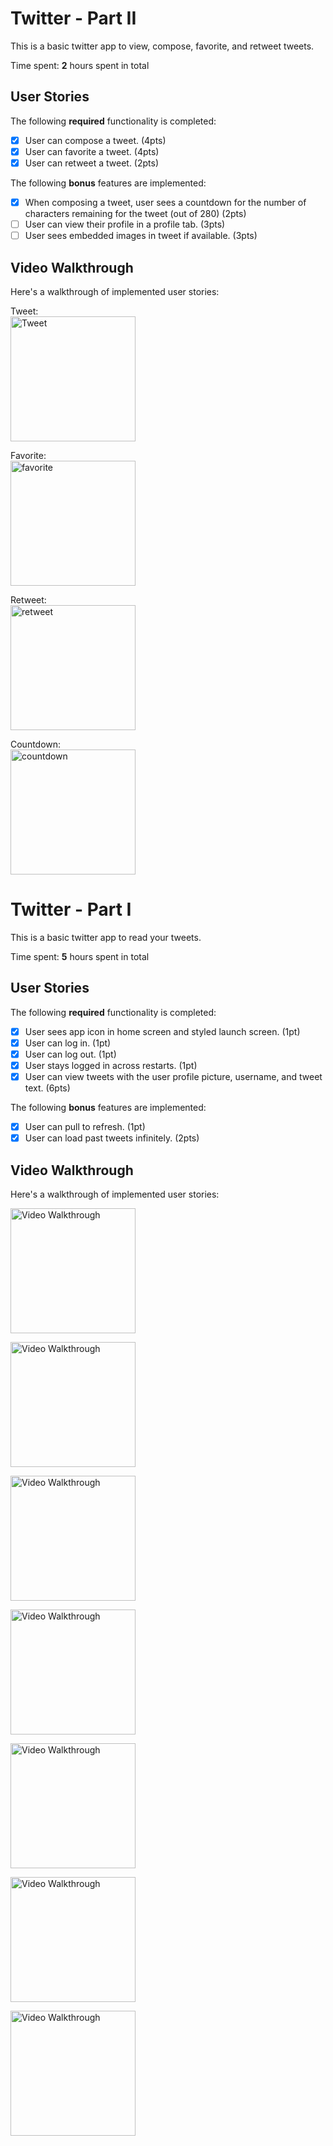 # Twitter - Part II

This is a basic twitter app to view, compose, favorite, and retweet tweets.

Time spent: **2** hours spent in total

## User Stories

The following **required** functionality is completed:

- [x] User can compose a tweet. (4pts)
- [x] User can favorite a tweet. (4pts)
- [x] User can retweet a tweet. (2pts)

The following **bonus** features are implemented:

- [x] When composing a tweet, user sees a countdown for the number of characters remaining for the tweet (out of 280) (2pts)
- [ ] User can view their profile in a profile tab. (3pts)
- [ ] User sees embedded images in tweet if available. (3pts)

## Video Walkthrough

Here's a walkthrough of implemented user stories:

Tweet: <br>
<img src='https://i.imgur.com/axKJD9p.gif' title='Tweet' width='200' alt='Tweet' /> <br>

Favorite: <br>
<img src='https://i.imgur.com/PR18OWN.gif' title='favorite' width='200' alt='favorite' /> <br>

Retweet: <br>
<img src='https://i.imgur.com/6YoNPKe.gif' title='retweet' width='200' alt='retweet' /> <br>

Countdown: <br>
<img src='https://i.imgur.com/mOyoBxl.gif' title='countdown' width='200' alt='countdown' /> <br>


# Twitter - Part I

This is a basic twitter app to read your tweets.

Time spent: **5** hours spent in total

## User Stories

The following **required** functionality is completed:

- [x] User sees app icon in home screen and styled launch screen. (1pt)
- [x] User can log in. (1pt)
- [x] User can log out. (1pt)
- [x] User stays logged in across restarts. (1pt)
- [x] User can view tweets with the user profile picture, username, and tweet text. (6pts)

The following **bonus** features are implemented:

- [x] User can pull to refresh. (1pt)
- [x] User can load past tweets infinitely. (2pts)

## Video Walkthrough

Here's a walkthrough of implemented user stories:

<img src='https://i.imgur.com/HvKb7Fl.jpg' title='App icon' width='200' alt='Video Walkthrough' /> <br>

<img src='https://i.imgur.com/wI9InT0.gif' title='Launch Screen' width='200' alt='Video Walkthrough' /> <br>

<img src='https://i.imgur.com/20BsygY.gif' title='Log in' width='200' alt='Video Walkthrough' /> <br>

<img src='https://i.imgur.com/739IzOI.gif' title='Log out' width='200' alt='Video Walkthrough' /> <br>

<img src='https://i.imgur.com/jpBuRFV.gif' title='Remember log in across restart' width='200' alt='Video Walkthrough' /> <br>

<img src='https://i.imgur.com/Vhmrvvu.gif' title='can refresh' width='200' alt='Video Walkthrough' /> <br>

<img src='https://i.imgur.com/ybUNQ7Q.gif' title='infinite scroll' width='200' alt='Video Walkthrough' /> <br>

